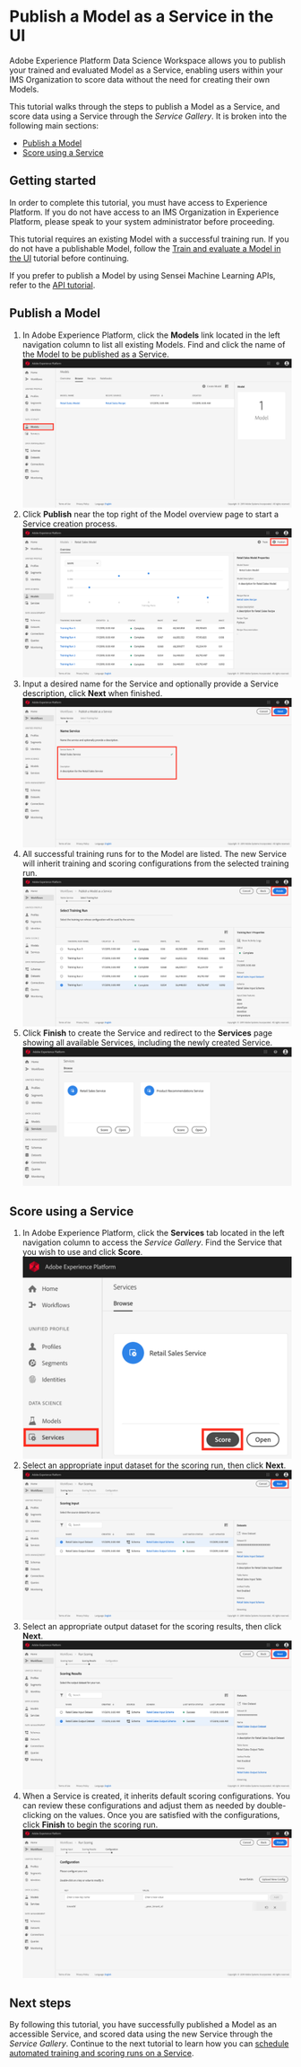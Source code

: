# Publish a Model as a Service in the UI

Adobe Experience Platform Data Science Workspace allows you to publish your trained and evaluated Model as a Service, enabling users within your IMS Organization to score data without the need for creating their own Models.

This tutorial walks through the steps to publish a Model as a Service, and score data using a Service through the *Service Gallery*. It is broken into the following main sections:

-   [Publish a Model](#publish-a-model)
-   [Score using a Service](#access-a-service)

## Getting started

In order to complete this tutorial, you must have access to Experience Platform. If you do not have access to an IMS Organization in Experience Platform, please speak to your system administrator before proceeding.

This tutorial requires an existing Model with a successful training run. If you do not have a publishable Model, follow the [Train and evaluate a Model in the UI](../../train_evaluate_score_a_model/train_and_evaluate_a_model_tutorial/train_and_evaluate_a_model_ui.md) tutorial before continuing.

If you prefer to publish a Model by using Sensei Machine Learning APIs, refer to the [API tutorial](./publish_model_as_service_using_the_api.md).

## Publish a Model

1.  In Adobe Experience Platform, click the **Models** link located in the left navigation column to list all existing Models. Find and click the name of the Model to be published as a Service.
![](./images/ui/1_browse_model.png)
2.  Click **Publish** near the top right of the Model overview page to start a Service creation process.
![](./images/ui/2_view_training_runs.png)
3.  Input a desired name for the Service and optionally provide a Service description, click **Next** when finished.
![](./images/ui/3_configure_service.png)
4.  All successful training runs for to the Model are listed. The new Service will inherit training and scoring configurations from the selected training run. 
![](./images/ui/4_select_training_run.png)
5.  Click **Finish** to create the Service and redirect to the **Services** page showing all available Services, including the newly created Service.
![](./images/ui/all_services.png)

## Score using a Service

1. In Adobe Experience Platform, click the **Services** tab located in the left navigation column to access the *Service Gallery*. Find the Service that you wish to use and click **Score**.
![](./images/ui/click_to_score.png)
2. Select an appropriate input dataset for the scoring run, then click **Next**.
![](./images/ui/6_scoring_input.png)
3. Select an appropriate output dataset for the scoring results, then click **Next**.
![](./images/ui/7_scoring_output.png)
4. When a Service is created, it inherits default scoring configurations. You can review these configurations and adjust them as needed by double-clicking on the values. Once you are satisfied with the configurations, click **Finish** to begin the scoring run.
![](./images/ui/8_scoring_configure.png)

## Next steps

By following this tutorial, you have successfully published a Model as an accessible Service, and scored data using the new Service through the *Service Gallery*. Continue to the next tutorial to learn how you can [schedule automated training and scoring runs on a Service](../scheduling/schedule_models_ui.md).
